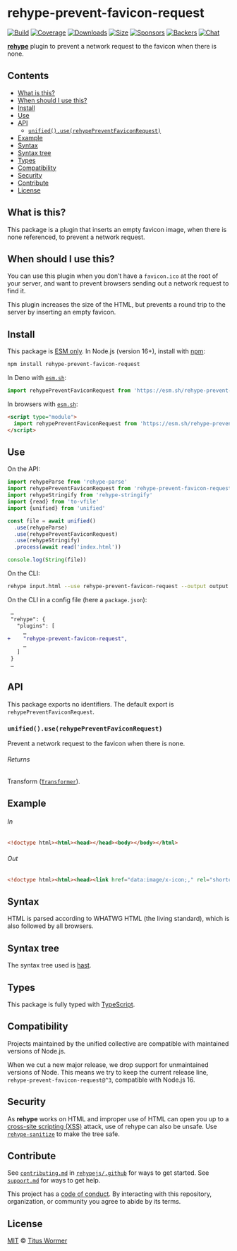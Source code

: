 <!--This file is generated-->

# rehype-prevent-favicon-request

[![Build][build-badge]][build]
[![Coverage][coverage-badge]][coverage]
[![Downloads][downloads-badge]][downloads]
[![Size][size-badge]][size]
[![Sponsors][funding-sponsors-badge]][funding]
[![Backers][funding-backers-badge]][funding]
[![Chat][chat-badge]][chat]

**[rehype][]** plugin to prevent a network request to the favicon when there
is none.

## Contents

*   [What is this?](#what-is-this)
*   [When should I use this?](#when-should-i-use-this)
*   [Install](#install)
*   [Use](#use)
*   [API](#api)
    *   [`unified().use(rehypePreventFaviconRequest)`](#unifieduserehypepreventfaviconrequest)
*   [Example](#example)
*   [Syntax](#syntax)
*   [Syntax tree](#syntax-tree)
*   [Types](#types)
*   [Compatibility](#compatibility)
*   [Security](#security)
*   [Contribute](#contribute)
*   [License](#license)

## What is this?

This package is a plugin that inserts an empty favicon image, when there is
none referenced, to prevent a network request.

## When should I use this?

You can use this plugin when you don’t have a `favicon.ico` at the root of
your server, and want to prevent browsers sending out a network request to
find it.

This plugin increases the size of the HTML, but prevents a round trip to
the server by inserting an empty favicon.

## Install

This package is [ESM only][esm].
In Node.js (version 16+), install with [npm][]:

```sh
npm install rehype-prevent-favicon-request
```

In Deno with [`esm.sh`][esm-sh]:

```js
import rehypePreventFaviconRequest from 'https://esm.sh/rehype-prevent-favicon-request@3'
```

In browsers with [`esm.sh`][esm-sh]:

```html
<script type="module">
  import rehypePreventFaviconRequest from 'https://esm.sh/rehype-prevent-favicon-request@3?bundle'
</script>
```

## Use

On the API:

```js
import rehypeParse from 'rehype-parse'
import rehypePreventFaviconRequest from 'rehype-prevent-favicon-request'
import rehypeStringify from 'rehype-stringify'
import {read} from 'to-vfile'
import {unified} from 'unified'

const file = await unified()
  .use(rehypeParse)
  .use(rehypePreventFaviconRequest)
  .use(rehypeStringify)
  .process(await read('index.html'))

console.log(String(file))
```

On the CLI:

```sh
rehype input.html --use rehype-prevent-favicon-request --output output.html
```

On the CLI in a config file (here a `package.json`):

```diff
 …
 "rehype": {
   "plugins": [
     …
+    "rehype-prevent-favicon-request",
     …
   ]
 }
 …
```

## API

This package exports no identifiers.
The default export is `rehypePreventFaviconRequest`.

### `unified().use(rehypePreventFaviconRequest)`

Prevent a network request to the favicon when there is none.

###### Returns

Transform ([`Transformer`](https://github.com/unifiedjs/unified#transformer)).

## Example

###### In

```html
<!doctype html><html><head></head><body></body></html>
```

###### Out

```html
<!doctype html><html><head><link href="data:image/x-icon;," rel="shortcut icon" type="image/x-icon"></head><body></body></html>
```

## Syntax

HTML is parsed according to WHATWG HTML (the living standard), which is also
followed by all browsers.

## Syntax tree

The syntax tree used is [hast][].

## Types

This package is fully typed with [TypeScript][].

## Compatibility

Projects maintained by the unified collective are compatible with maintained
versions of Node.js.

When we cut a new major release, we drop support for unmaintained versions of
Node.
This means we try to keep the current release line,
`rehype-prevent-favicon-request@^3`,
compatible with Node.js 16.

## Security

As **rehype** works on HTML and improper use of HTML can open you up to a
[cross-site scripting (XSS)][xss] attack, use of rehype can also be unsafe.
Use [`rehype-sanitize`][rehype-sanitize] to make the tree safe.

## Contribute

See [`contributing.md`][contributing] in [`rehypejs/.github`][health] for ways
to get started.
See [`support.md`][support] for ways to get help.

This project has a [code of conduct][coc].
By interacting with this repository, organization, or community you agree to
abide by its terms.

## License

[MIT][license] © [Titus Wormer][author]

[author]: https://wooorm.com

[build]: https://github.com/rehypejs/rehype-minify/actions

[build-badge]: https://github.com/rehypejs/rehype-minify/workflows/main/badge.svg

[chat]: https://github.com/rehypejs/rehype/discussions

[chat-badge]: https://img.shields.io/badge/chat-discussions-success.svg

[coc]: https://github.com/rehypejs/.github/blob/main/code-of-conduct.md

[contributing]: https://github.com/rehypejs/.github/blob/main/contributing.md

[coverage]: https://codecov.io/github/rehypejs/rehype-minify

[coverage-badge]: https://img.shields.io/codecov/c/github/rehypejs/rehype-minify.svg

[downloads]: https://www.npmjs.com/package/rehype-prevent-favicon-request

[downloads-badge]: https://img.shields.io/npm/dm/rehype-prevent-favicon-request.svg

[esm]: https://gist.github.com/sindresorhus/a39789f98801d908bbc7ff3ecc99d99c

[esm-sh]: https://esm.sh

[funding]: https://opencollective.com/unified

[funding-backers-badge]: https://opencollective.com/unified/backers/badge.svg

[funding-sponsors-badge]: https://opencollective.com/unified/sponsors/badge.svg

[hast]: https://github.com/syntax-tree/hast

[health]: https://github.com/rehypejs/.github

[license]: https://github.com/rehypejs/rehype-minify/blob/main/license

[npm]: https://docs.npmjs.com/cli/install

[rehype]: https://github.com/rehypejs/rehype

[rehype-sanitize]: https://github.com/rehypejs/rehype-sanitize

[size]: https://bundlejs.com/?q=rehype-prevent-favicon-request

[size-badge]: https://img.shields.io/bundlejs/size/rehype-prevent-favicon-request

[support]: https://github.com/rehypejs/.github/blob/main/support.md

[typescript]: https://www.typescriptlang.org

[xss]: https://en.wikipedia.org/wiki/Cross-site_scripting
